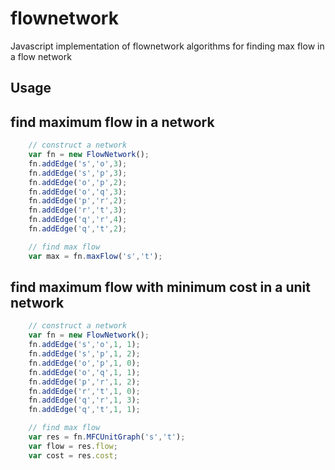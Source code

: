 # flownetwork
Javascript implementation of flownetwork algorithms for finding max flow in a flow network


## Usage
## find maximum flow in a network

```javascript
	// construct a network
	var fn = new FlowNetwork();
	fn.addEdge('s','o',3);
	fn.addEdge('s','p',3);
	fn.addEdge('o','p',2);
	fn.addEdge('o','q',3);
	fn.addEdge('p','r',2);
	fn.addEdge('r','t',3);
	fn.addEdge('q','r',4);
	fn.addEdge('q','t',2);	

	// find max flow
	var max = fn.maxFlow('s','t');
```

## find maximum flow with minimum cost in a unit network

```javascript
	// construct a network
	var fn = new FlowNetwork();
	fn.addEdge('s','o',1, 1);
	fn.addEdge('s','p',1, 2);
	fn.addEdge('o','p',1, 0);
	fn.addEdge('o','q',1, 1);
	fn.addEdge('p','r',1, 2);
	fn.addEdge('r','t',1, 0);
	fn.addEdge('q','r',1, 3);
	fn.addEdge('q','t',1, 1);

	// find max flow
	var res = fn.MFCUnitGraph('s','t');
	var flow = res.flow;
	var cost = res.cost;
```